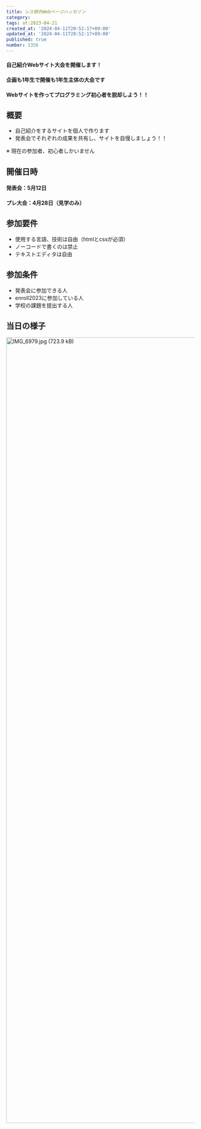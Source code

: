 ```yaml
---
title: シス研内Webページハッカソン
category:
tags: at:2023-04-21
created_at: '2024-04-11T20:52:17+09:00'
updated_at: '2024-04-11T20:52:17+09:00'
published: true
number: 1356
---
```


#### 自己紹介Webサイト大会を開催します！ 
#### 企画も1年生で開催も1年生主体の大会です
#### Webサイトを作ってプログラミング初心者を脱却しよう！！

## 概要
- 自己紹介をするサイトを個人で作ります
- 発表会でそれぞれの成果を共有し、サイトを自慢しましょう！！

※ 現在の参加者、初心者しかいません
## 開催日時
#### 発表会：5月12日
#### プレ大会：4月28日（見学のみ）
## 参加要件
- 使用する言語、技術は自由（htmlとcssが必須）
- ノーコードで書くのは禁止
- テキストエディタは自由
## 参加条件
- 発表会に参加できる人
- enroll2023に参加している人
- 学校の課題を提出する人

## 当日の様子
<img width="2100" alt="IMG_6979.jpg (723.9 kB)" src="/img/1356/bbf422e1-2631-423b-963e-4a8b94c16fd1.webp">


